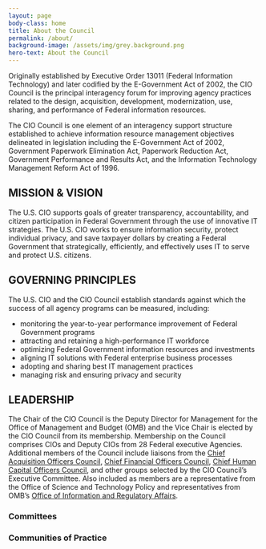 ```yaml
---
layout: page
body-class: home
title: About the Council
permalink: /about/
background-image: /assets/img/grey.background.png
hero-text: About the Council
---
```


Originally established by Executive Order 13011 (Federal Information Technology) and later codified by the E-Government Act of 2002, the CIO Council is the principal interagency forum for improving agency practices related to the design, acquisition, development, modernization, use, sharing, and performance of Federal information resources.

The CIO Council is one element of an interagency support structure established to achieve information resource management objectives delineated in legislation including the E-Government Act of 2002, Government Paperwork Elimination Act, Paperwork Reduction Act, Government Performance and Results Act, and the Information Technology Management Reform Act of 1996.

## MISSION & VISION
The U.S. CIO supports goals of greater transparency, accountability, and citizen participation in Federal Government through the use of innovative IT strategies. The U.S. CIO works to ensure information security, protect individual privacy, and save taxpayer dollars by creating a Federal Government that strategically, efficiently, and effectively uses IT to serve and protect U.S. citizens.

## GOVERNING PRINCIPLES
The U.S. CIO and the CIO Council establish standards against which the success of all agency programs can be measured, including:

<UL>
<LI>monitoring the year-to-year performance improvement of Federal Government programs</LI>
<LI>attracting and retaining a high-performance IT workforce</LI>
<LI>optimizing Federal Government information resources and investments</LI>
<LI>aligning IT solutions with Federal enterprise business processes</LI>
<LI>adopting and sharing best IT management practices</LI>
<LI>managing risk and ensuring privacy and security</LI>
</UL>

## LEADERSHIP
The Chair of the CIO Council is the Deputy Director for Management for the Office of Management and Budget (OMB) and the Vice Chair is elected by the CIO Council from its membership. Membership on the Council comprises CIOs and Deputy CIOs from 28 Federal executive Agencies. Additional members of the Council include liaisons from the [Chief Acquisition Officers Council](http://www.caoc.gov/), [Chief Financial Officers Council](http://www.cfoc.gov/), [Chief Human Capital Officers Council](http://www.chcoc.gov/), and other groups selected by the CIO Council’s Executive Committee. Also included as members are a representative from the Office of Science and Technology Policy and representatives from OMB’s [Office of Information and Regulatory Affairs](http://www.whitehouse.gov/omb/inforeg_default).

### Committees

### Communities of Practice
